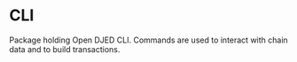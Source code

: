 # CLI

Package holding Open DJED CLI. Commands are used to interact with chain data and to build transactions.
